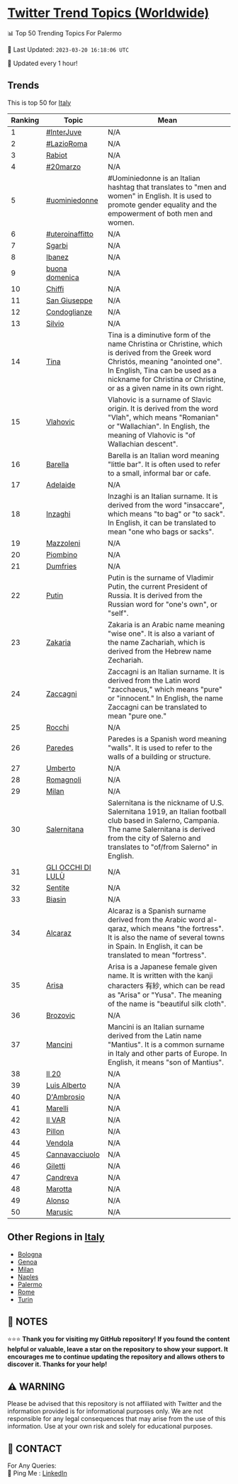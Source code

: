 [Twitter Trend Topics (Worldwide)](https://github.com/ErcinDedeoglu/Twitter-Trend-Topics)
==========


📊 Top 50 Trending Topics For Palermo

📆 Last Updated: `2023-03-20 16:18:06 UTC`

🔧 Updated every 1 hour!


## Trends

This is top 50 for [Italy](</Italy>)

| Ranking | Topic | Mean |
| ------- | ------------ | ------------ |
| 1 | [#InterJuve](http://twitter.com/search?q=%23InterJuve) | N/A |
| 2 | [#LazioRoma](http://twitter.com/search?q=%23LazioRoma) | N/A |
| 3 | [Rabiot](http://twitter.com/search?q=Rabiot) | N/A |
| 4 | [#20marzo](http://twitter.com/search?q=%2320marzo) | N/A |
| 5 | [#uominiedonne](http://twitter.com/search?q=%23uominiedonne) | #Uominiedonne is an Italian hashtag that translates to "men and women" in English. It is used to promote gender equality and the empowerment of both men and women. |
| 6 | [#uteroinaffitto](http://twitter.com/search?q=%23uteroinaffitto) | N/A |
| 7 | [Sgarbi](http://twitter.com/search?q=Sgarbi) | N/A |
| 8 | [Ibanez](http://twitter.com/search?q=Ibanez) | N/A |
| 9 | [buona domenica](http://twitter.com/search?q=buona+domenica) | N/A |
| 10 | [Chiffi](http://twitter.com/search?q=Chiffi) | N/A |
| 11 | [San Giuseppe](http://twitter.com/search?q=San+Giuseppe) | N/A |
| 12 | [Condoglianze](http://twitter.com/search?q=Condoglianze) | N/A |
| 13 | [Silvio](http://twitter.com/search?q=Silvio) | N/A |
| 14 | [Tina](http://twitter.com/search?q=Tina) | Tina is a diminutive form of the name Christina or Christine, which is derived from the Greek word Christós, meaning "anointed one". In English, Tina can be used as a nickname for Christina or Christine, or as a given name in its own right. |
| 15 | [Vlahovic](http://twitter.com/search?q=Vlahovic) | Vlahovic is a surname of Slavic origin. It is derived from the word "Vlah", which means "Romanian" or "Wallachian". In English, the meaning of Vlahovic is "of Wallachian descent". |
| 16 | [Barella](http://twitter.com/search?q=Barella) | Barella is an Italian word meaning "little bar". It is often used to refer to a small, informal bar or cafe. |
| 17 | [Adelaide](http://twitter.com/search?q=Adelaide) | N/A |
| 18 | [Inzaghi](http://twitter.com/search?q=Inzaghi) | Inzaghi is an Italian surname. It is derived from the word "insaccare", which means "to bag" or "to sack". In English, it can be translated to mean "one who bags or sacks". |
| 19 | [Mazzoleni](http://twitter.com/search?q=Mazzoleni) | N/A |
| 20 | [Piombino](http://twitter.com/search?q=Piombino) | N/A |
| 21 | [Dumfries](http://twitter.com/search?q=Dumfries) | N/A |
| 22 | [Putin](http://twitter.com/search?q=Putin) | Putin is the surname of Vladimir Putin, the current President of Russia. It is derived from the Russian word for "one's own", or "self". |
| 23 | [Zakaria](http://twitter.com/search?q=Zakaria) | Zakaria is an Arabic name meaning "wise one". It is also a variant of the name Zachariah, which is derived from the Hebrew name Zechariah. |
| 24 | [Zaccagni](http://twitter.com/search?q=Zaccagni) | Zaccagni is an Italian surname. It is derived from the Latin word "zacchaeus," which means "pure" or "innocent." In English, the name Zaccagni can be translated to mean "pure one." |
| 25 | [Rocchi](http://twitter.com/search?q=Rocchi) | N/A |
| 26 | [Paredes](http://twitter.com/search?q=Paredes) | Paredes is a Spanish word meaning "walls". It is used to refer to the walls of a building or structure. |
| 27 | [Umberto](http://twitter.com/search?q=Umberto) | N/A |
| 28 | [Romagnoli](http://twitter.com/search?q=Romagnoli) | N/A |
| 29 | [Milan](http://twitter.com/search?q=Milan) | N/A |
| 30 | [Salernitana](http://twitter.com/search?q=Salernitana) | Salernitana is the nickname of U.S. Salernitana 1919, an Italian football club based in Salerno, Campania. The name Salernitana is derived from the city of Salerno and translates to "of/from Salerno" in English. |
| 31 | [GLI OCCHI DI LULÙ](http://twitter.com/search?q=GLI+OCCHI+DI+LUL%c3%99) | N/A |
| 32 | [Sentite](http://twitter.com/search?q=Sentite) | N/A |
| 33 | [Biasin](http://twitter.com/search?q=Biasin) | N/A |
| 34 | [Alcaraz](http://twitter.com/search?q=Alcaraz) | Alcaraz is a Spanish surname derived from the Arabic word al-qaraz, which means "the fortress". It is also the name of several towns in Spain. In English, it can be translated to mean "fortress". |
| 35 | [Arisa](http://twitter.com/search?q=Arisa) | Arisa is a Japanese female given name. It is written with the kanji characters 有紗, which can be read as "Arisa" or "Yusa". The meaning of the name is "beautiful silk cloth". |
| 36 | [Brozovic](http://twitter.com/search?q=Brozovic) | N/A |
| 37 | [Mancini](http://twitter.com/search?q=Mancini) | Mancini is an Italian surname derived from the Latin name "Mantius". It is a common surname in Italy and other parts of Europe. In English, it means "son of Mantius". |
| 38 | [Il 20](http://twitter.com/search?q=Il+20) | N/A |
| 39 | [Luis Alberto](http://twitter.com/search?q=Luis+Alberto) | N/A |
| 40 | [D'Ambrosio](http://twitter.com/search?q=D%27Ambrosio) | N/A |
| 41 | [Marelli](http://twitter.com/search?q=Marelli) | N/A |
| 42 | [Il VAR](http://twitter.com/search?q=Il+VAR) | N/A |
| 43 | [Pillon](http://twitter.com/search?q=Pillon) | N/A |
| 44 | [Vendola](http://twitter.com/search?q=Vendola) | N/A |
| 45 | [Cannavacciuolo](http://twitter.com/search?q=Cannavacciuolo) | N/A |
| 46 | [Giletti](http://twitter.com/search?q=Giletti) | N/A |
| 47 | [Candreva](http://twitter.com/search?q=Candreva) | N/A |
| 48 | [Marotta](http://twitter.com/search?q=Marotta) | N/A |
| 49 | [Alonso](http://twitter.com/search?q=Alonso) | N/A |
| 50 | [Marusic](http://twitter.com/search?q=Marusic) | N/A |



## Other Regions in [Italy](</Italy>)

* [Bologna](</Italy/Bologna.md>)
* [Genoa](</Italy/Genoa.md>)
* [Milan](</Italy/Milan.md>)
* [Naples](</Italy/Naples.md>)
* [Palermo](</Italy/Palermo.md>)
* [Rome](</Italy/Rome.md>)
* [Turin](</Italy/Turin.md>)



## 📝 NOTES

⭐⭐⭐ **Thank you for visiting my GitHub repository! If you found the content helpful or valuable, leave a star on the repository to show your support. It encourages me to continue updating the repository and allows others to discover it. Thanks for your help!**


## ⚠️ WARNING

Please be advised that this repository is not affiliated with Twitter and the information provided is for informational purposes only. We are not responsible for any legal consequences that may arise from the use of this information. Use at your own risk and solely for educational purposes.


## 📨 CONTACT

 For Any Queries:  
            🏓 Ping Me : [LinkedIn](https://www.linkedin.com/in/ercindedeoglu/)
